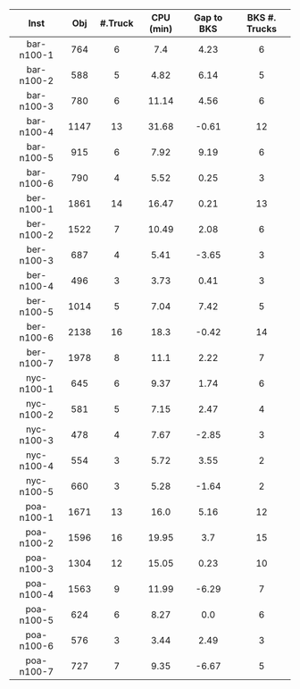 | Inst   |  Obj     | #.Truck | CPU (min) | Gap to BKS | BKS #. Trucks |
| :----: | :------: | :-----: | :-------: | :--------: | :-----------: |
| bar-n100-1 | 764 | 6 | 7.4 | 4.23 | 6 |
| bar-n100-2 | 588 | 5 | 4.82 | 6.14 | 5 |
| bar-n100-3 | 780 | 6 | 11.14 | 4.56 | 6 |
| bar-n100-4 | 1147 | 13 | 31.68 | -0.61 | 12 |
| bar-n100-5 | 915 | 6 | 7.92 | 9.19 | 6 |
| bar-n100-6 | 790 | 4 | 5.52 | 0.25 | 3 |
| ber-n100-1 | 1861 | 14 | 16.47 | 0.21 | 13 |
| ber-n100-2 | 1522 | 7 | 10.49 | 2.08 | 6 |
| ber-n100-3 | 687 | 4 | 5.41 | -3.65 | 3 |
| ber-n100-4 | 496 | 3 | 3.73 | 0.41 | 3 |
| ber-n100-5 | 1014 | 5 | 7.04 | 7.42 | 5 |
| ber-n100-6 | 2138 | 16 | 18.3 | -0.42 | 14 |
| ber-n100-7 | 1978 | 8 | 11.1 | 2.22 | 7 |
| nyc-n100-1 | 645 | 6 | 9.37 | 1.74 | 6 |
| nyc-n100-2 | 581 | 5 | 7.15 | 2.47 | 4 |
| nyc-n100-3 | 478 | 4 | 7.67 | -2.85 | 3 |
| nyc-n100-4 | 554 | 3 | 5.72 | 3.55 | 2 |
| nyc-n100-5 | 660 | 3 | 5.28 | -1.64 | 2 |
| poa-n100-1 | 1671 | 13 | 16.0 | 5.16 | 12 |
| poa-n100-2 | 1596 | 16 | 19.95 | 3.7 | 15 |
| poa-n100-3 | 1304 | 12 | 15.05 | 0.23 | 10 |
| poa-n100-4 | 1563 | 9 | 11.99 | -6.29 | 7 |
| poa-n100-5 | 624 | 6 | 8.27 | 0.0 | 6 |
| poa-n100-6 | 576 | 3 | 3.44 | 2.49 | 3 |
| poa-n100-7 | 727 | 7 | 9.35 | -6.67 | 5 |
